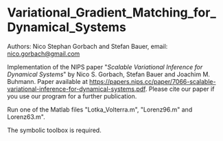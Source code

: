 # Variational_Gradient_Matching_for_Dynamical_Systems

Authors: Nico Stephan Gorbach and Stefan Bauer, email: nico.gorbach@gmail.com

Implementation of the NIPS paper "*Scalable Variational Inference for Dynamical Systems*" by Nico S. Gorbach, Stefan Bauer and Joachim M. Buhmann.
Paper available at <https://papers.nips.cc/paper/7066-scalable-variational-inference-for-dynamical-systems.pdf>.
Please cite our paper if you use our program for a further publication.

Run one of the Matlab files "Lotka_Volterra.m", "Lorenz96.m" and Lorenz63.m".

The symbolic toolbox is required.